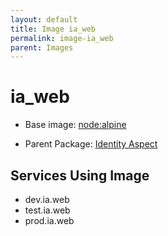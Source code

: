 ```yaml
---
layout: default
title: Image ia_web
permalink: image-ia_web
parent: Images
---
```

# ia_web

* Base image:  [node:alpine](image-node:alpine)

* Parent Package: [Identity Aspect](package--edgemere-ia)


## Services Using Image
* dev.ia.web
* test.ia.web
* prod.ia.web

